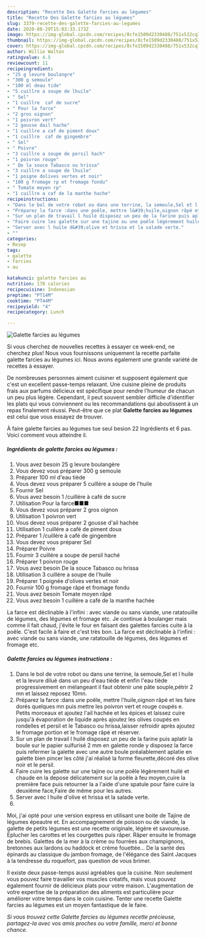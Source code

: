 ```yaml
---
description: "Recette Des Galette farcies au légumes"
title: "Recette Des Galette farcies au légumes"
slug: 3379-recette-des-galette-farcies-au-legumes
date: 2020-08-29T15:03:33.173Z
image: https://img-global.cpcdn.com/recipes/8cfe1509d2330488/751x532cq70/galette-farcies-au-legumes-photo-principale-de-la-recette.jpg
thumbnail: https://img-global.cpcdn.com/recipes/8cfe1509d2330488/751x532cq70/galette-farcies-au-legumes-photo-principale-de-la-recette.jpg
cover: https://img-global.cpcdn.com/recipes/8cfe1509d2330488/751x532cq70/galette-farcies-au-legumes-photo-principale-de-la-recette.jpg
author: Willie Walton
ratingvalue: 4.5
reviewcount: 11
recipeingredient:
- "25 g levure boulangre"
- "300 g semoule"
- "100 ml deau tide"
- "5 cuillre a soupe de lhuile"
- " Sel"
- "1 cuillre  caf de sucre"
- " Pour la farce"
- "2 gros oignon"
- "1 poivron vert"
- "2 gousse dail hache"
- "1 cuillre a caf de piment doux"
- "1 cuillre  caf de gingembre"
- " Sel"
- " Poivre"
- "3 cuillre a soupe de persil hach"
- "1 poivron rouge"
- " De la souce Tabasco ou hrissa"
- "3 cuillre a soupe de lhuile"
- "1 poigne dolives vertes et noir"
- "100 g fromage rp et fromage fondu"
- " Tomate moyen rp"
- "1 cuillre a caf de la manthe hache"
recipeinstructions:
- "Dans le bol de votre robot ou dans une terrine, la semoule,Sel et l huile et la levure dilué dans un peu d&#39;eau tiède et enfin l&#39;eau tiède progressivement en mélangeant il faut obtenir une pâte souple,pétrir 2 mn et laissez reposez 10mn."
- "Préparez la farce :dans une poêle, mettre l&#39;huile,oignon râpé et les faire dorés quelques mn puis mettre les poivron vert et rouge coupés e. Petits morceaux et ajoutez l&#39;ail hachée et les épices et laissez cuire jusqu&#39;à évaporation de liquide après ajoutez les olives coupés en rondelles et persil et le Tabasco ou hrissa,laisser refroidir après ajoutez le fromage portion et le fromage râpé et réserver."
- "Sur un plan de travail l huilé disposez un peu de la farine puis aplatir la boule sur le papier sulfurisé 2 mm en galette ronde y disposez la farce puis refermer la galette avec une autre boule préalablement aplatie en galette bien pincer les côté j&#39;ai réalisé la forme fleurette,décoré des olive noir et le persil."
- "Faire cuire les galette sur une tajine ou une poêle légèrement huilé et chaude en la depose délicatement sur la poêle à feu moyen,cuire la première face puis retourner la a l&#39;aide d&#39;une spatule pour faire cuire la deuxième face,Faire de même pour les autres."
- "Server avec l huile d&#39;olive et hrissa et la salade verte."
- ""
categories:
- Resep
tags:
- galette
- farcies
- au

katakunci: galette farcies au 
nutrition: 178 calories
recipecuisine: Indonesian
preptime: "PT14M"
cooktime: "PT44M"
recipeyield: "4"
recipecategory: Lunch

---
```



![Galette farcies au légumes](https://img-global.cpcdn.com/recipes/8cfe1509d2330488/751x532cq70/galette-farcies-au-legumes-photo-principale-de-la-recette.jpg)

Si vous cherchez de nouvelles recettes à essayer ce week-end, ne cherchez plus! Nous vous fournissons uniquement la recette parfaite galette farcies au légumes ici. Nous avons également une grande variété de recettes à essayer.

De nombreuses personnes aiment cuisiner et supposent également que c'est un excellent passe-temps relaxant. Une cuisine pleine de produits frais aux parfums délicieux est spécifique pour rendre l'humeur de chacun un peu plus légère. Cependant, il peut souvent sembler difficile d'identifier les plats qui vous conviennent ou les recommandations qui aboutissent à un repas finalement réussi. Peut-être que ce plat <strong> Galette farcies au légumes </strong> est celui que vous essayez de trouver.

<!--inarticleads1-->

À faire galette farcies au légumes tue seul besion 22 Ingrédients et 6 pas. Voici comment vous atteindre il.

##### Ingrédients de galette farcies au légumes :

1. Vous avez besoin 25 g levure boulangère
1. Vous devez vous préparer 300 g semoule
1. Préparer 100 ml d&#39;eau tiède
1. Vous devez vous préparer 5 cuillére a soupe de l&#39;huile
1. Fournir  Sel
1. Vous avez besoin 1 /cuillére à café de sucre
1. Utilisation  Pour la farce■■■
1. Vous devez vous préparer 2 gros oignon
1. Utilisation 1 poivron vert
1. Vous devez vous préparer 2 gousse d&#39;ail hachée
1. Utilisation 1 cuillére a café de piment doux
1. Préparer 1 /cuillére à café de gingembre
1. Vous devez vous préparer  Sel
1. Préparer  Poivre
1. Fournir 3 cuillére a soupe de persil haché
1. Préparer 1 poivron rouge
1. Vous avez besoin  De la souce Tabasco ou hrissa
1. Utilisation 3 cuillére a soupe de l&#39;huile
1. Préparer 1 poignée d&#39;olives vertes et noir
1. Fournir 100 g fromage râpé et fromage fondu
1. Vous avez besoin  Tomate moyen râpé
1. Vous avez besoin 1 cuillére a café de la manthe hachée


La farce est déclinable à l&#39;infini : avec viande ou sans viande, une ratatouille de légumes, des légumes et fromage etc. Je continue à boulanger mais comme il fait chaud, j&#39;évite le four en faisant des galettes farcies cuite à la poêle. C&#39;est facile à faire et c&#39;est très bon. La farce est déclinable à l&#39;infini : avec viande ou sans viande, une ratatouille de légumes, des légumes et fromage etc. 

<!--inarticleads2-->

##### Galette farcies au légumes instructions :

1. Dans le bol de votre robot ou dans une terrine, la semoule,Sel et l huile et la levure dilué dans un peu d&#39;eau tiède et enfin l&#39;eau tiède progressivement en mélangeant il faut obtenir une pâte souple,pétrir 2 mn et laissez reposez 10mn.
1. Préparez la farce :dans une poêle, mettre l&#39;huile,oignon râpé et les faire dorés quelques mn puis mettre les poivron vert et rouge coupés e. Petits morceaux et ajoutez l&#39;ail hachée et les épices et laissez cuire jusqu&#39;à évaporation de liquide après ajoutez les olives coupés en rondelles et persil et le Tabasco ou hrissa,laisser refroidir après ajoutez le fromage portion et le fromage râpé et réserver.
1. Sur un plan de travail l huilé disposez un peu de la farine puis aplatir la boule sur le papier sulfurisé 2 mm en galette ronde y disposez la farce puis refermer la galette avec une autre boule préalablement aplatie en galette bien pincer les côté j&#39;ai réalisé la forme fleurette,décoré des olive noir et le persil.
1. Faire cuire les galette sur une tajine ou une poêle légèrement huilé et chaude en la depose délicatement sur la poêle à feu moyen,cuire la première face puis retourner la a l&#39;aide d&#39;une spatule pour faire cuire la deuxième face,Faire de même pour les autres.
1. Server avec l huile d&#39;olive et hrissa et la salade verte.
1. 


Moi, j&#39;ai opté pour une version express en utilisant une boite de Tajine de légumes épeautre et. En accompagnement de poisson ou de viande, la galette de petits légumes est une recette originale, légère et savoureuse. Eplucher les carottes et les courgettes puis râper. Râper ensuite le fromage de brebis. Galettes de la mer à la crème ou fourrées aux champignons, bretonnes aux lardons ou haddock et crème fouettée… De la santé des épinards au classique du jambon fromage, de l&#39;élégance des Saint Jacques à la tendresse du roquefort, pas question de vous brimer. 

<!--inarticleads1-->

<p>
Il existe deux passe-temps aussi agréables que la cuisine. Non seulement vous pouvez faire travailler vos muscles créatifs, mais vous pouvez également fournir de délicieux plats pour votre maison. L'augmentation de votre expertise de la préparation des aliments est particulière pour améliorer votre temps dans le coin cuisine. Tenter une recette Galette farcies au légumes est un moyen fantastique de le faire.
</p>

<p>
<i>Si vous trouvez cette Galette farcies au légumes recette précieuse, partagez-la avec vos amis proches ou votre famille, merci et bonne chance.</i>
</p>
